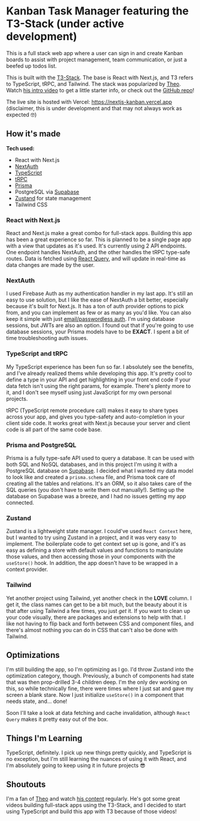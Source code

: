 # Kanban Task Manager featuring the T3-Stack (under active development)

This is a full stack web app where a user can sign in and create Kanban boards to assist with project management, team communication, or just a beefed up todos list.

This is built with the [T3-Stack](https://init.tips/). The base is React with Next.js, and T3 refers to TypeScript, tRPC, and Tailwind. The stack was popularized by [Theo](https://twitter.com/t3dotgg). Watch [his intro video](https://www.youtube.com/watch?v=PbjHxIuHduU) to get a little starter info, or check out the [GitHub repo](https://github.com/t3-oss/create-t3-app)!

The live site is hosted with Vercel: https://nextjs-kanban.vercel.app (disclaimer, this is under development and that may not always work as expected 🤓)

## How it's made

**Tech used:**

- React with Next.js
- [NextAuth](https://next-auth.js.org/getting-started/introduction)
- [TypeScript](https://www.typescriptlang.org/docs/handbook/react.html)
- [tRPC](https://trpc.io)
- [Prisma](https://prisma.io)
- PostgreSQL via [Supabase](https://supabase.com)
- [Zustand](https://github.com/pmndrs/zustand) for state management
- Tailwind CSS

### React with Next.js

React and Next.js make a great combo for full-stack apps. Building this app has been a great experience so far. This is planned to be a single page app with a view that updates as it's used. It's currently using 2 API endpoints. One endpoint handles NextAuth, and the other handles the tRPC type-safe routes. Data is fetched using [React Query](https://react-query-v3.tanstack.com/), and will update in real-time as data changes are made by the user.

### NextAuth

I used Firebase Auth as my authentication handler in my last app. It's still an easy to use solution, but I like the ease of NextAuth a bit better, especially because it's built for Next.js. It has a ton of auth provider options to pick from, and you can implement as few or as many as you'd like. You can also keep it simple with just [email/passwordless auth](https://next-auth.js.org/providers/email). I'm using database sessions, but JWTs are also an option. I found out that if you're going to use database sessions, your Prisma models have to be **EXACT**. I spent a bit of time troubleshooting auth issues.

### TypeScript and tRPC

My TypeScript experience has been fun so far. I absolutely see the benefits, and I've already realized thems while developing this app. It's pretty cool to define a type in your API and get highlighting in your front end code if your data fetch isn't using the right params, for example. There's plenty more to it, and I don't see myself using just JavaScript for my own personal projects.

tRPC (TypeScript remote procedure call) makes it easy to share types across your app, and gives you type-safety and auto-completion in your client side code. It works great with Next.js because your server and client code is all part of the same code base.

### Prisma and PostgreSQL

Prisma is a fully type-safe API used to query a database. It can be used with both SQL and NoSQL databases, and in this project I'm using it with a PostgreSQL database on [Supabase](https://supabase.com). I decided what I wanted my data model to look like and created a `prisma.schema` file, and Prisma took care of creating all the tables and relations. It's an ORM, so it also takes care of the SQL queries (you don't have to write them out manually!). Setting up the database on Supabase was a breeze, and I had no issues getting my app connected.

### Zustand

Zustand is a lightweight state manager. I could've used `React Context` here, but I wanted to try using Zustand in a project, and it was very easy to implement. The boilerplate code to get context set up is gone, and it's as easy as defining a store with default values and functions to manipulate those values, and then accessing those in your components with the `useStore()` hook. In addition, the app doesn't have to be wrapped in a context provider.

### Tailwind

Yet another project using Tailwind, yet another check in the **LOVE** column. I get it, the class names can get to be a bit much, but the beauty about it is that after using Tailwind a few times, you just _get_ it. If you want to clean up your code visually, there are packages and extensions to help with that. I like not having to flip back and forth between CSS and component files, and there's almost nothing you can do in CSS that can't also be done with Tailwind.

## Optimizations

I'm still building the app, so I'm optimizing as I go. I'd throw Zustand into the optimization category, though. Previously, a bunch of components had state that was then prop-drilled 3-4 children deep. I'm the only dev working on this, so while technically fine, there were times where I just sat and gave my screen a blank stare. Now I just initialize `useStore()` in a component that needs state, and... done!

Soon I'll take a look at data fetching and cache invalidation, although `React Query` makes it pretty easy out of the box.

## Things I'm Learning

TypeScript, definitely. I pick up new things pretty quickly, and TypeScript is no exception, but I'm still learning the nuances of using it with React, and I'm absolutely going to keep using it in future projects 😎

## Shoutouts

I'm a fan of [Theo](https://twitter.com/t3dotgg) and watch [his content](https://www.youtube.com/c/theobrowne1017) regularly. He's got some great videos building full-stack apps using the T3-Stack, and I decided to start using TypeScript and build this app with T3 because of those videos!
